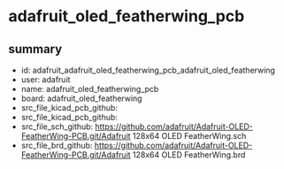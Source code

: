 # adafruit_oled_featherwing_pcb
 
## summary 
* id: adafruit_adafruit_oled_featherwing_pcb_adafruit_oled_featherwing
* user: adafruit
* name: adafruit_oled_featherwing_pcb
* board: adafruit_oled_featherwing
* src_file_kicad_pcb_github: 
* src_file_kicad_pcb_github: 
* src_file_sch_github: https://github.com/adafruit/Adafruit-OLED-FeatherWing-PCB.git/Adafruit 128x64 OLED FeatherWing.sch
* src_file_brd_github: https://github.com/adafruit/Adafruit-OLED-FeatherWing-PCB.git/Adafruit 128x64 OLED FeatherWing.brd



